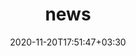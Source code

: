 ---
title: "news"
date: 2020-11-20T17:51:47+03:30
draft: false
headless: true

# all icons by [feathericons.com](https://https://feathericons.com//) are supported
show_news_icons: true
default_news_icon: "file-text"

num_news: 6

news_items:

- text: "Oral presentation in the 50th EPS Conference on Plasma Physics"
  link: https://www.ccm-events.com/epsplasma2024/imagenes/comunicaciones/5-PS_Basic_Space/0041-Abstract_W_YAO.pdf
  extra_text: "Salamanca, Spain. July 8-12"
  date: 2024-07-12

- text: "invited talk in workshop PHYSIQUE DES PLASMAS DANS L’UNIVERS À HAUTE ÉNERGIE"
  link: https://www.irap.omp.eu/astroplasma/2024/02/22/atelier-physique-des-plasmas-dans-lunivers-a-haute-energie/
  extra_text: "IRAP, Toulouse, France. June 10-12"
  date: 2024-06-12

- text: "invited talk in Société Française d’Astronomie & d’Astrophysique (SF2A), Session 16, Ondes de choc en Astrophysique"
  link: https://journees.sf2a.eu/ateliers/s16/
  extra_text: "Marseille, France. June 4-7"
  date: 2024-06-07

- text: "Oral talk in the 19th Direct Drive and Fast Ignition Workshop on Magnetized laser-plasma interaction"
  link: https://ddfiw.sciencesconf.org/
  extra_text: "Sorbonne University, Paris, France. May 21-24"
  date: 2024-06-07

- text: "invited talk in the International Conference on Matter and Radiation at Extremes (ICMRE)"
  link: https://pubs.aip.org/aip/mre/pages/youngscientist
  extra_text: "Hangzhou, China. May 13-17"
  date: 2024-05-18

- text: "invited talk about our recent results at Apollon SFA with 1-2 PW laser beams"
  link: https://indico.ijclab.in2p3.fr/event/9522/contributions/31869/
  extra_text: "[AG GDR-APPEL](https://indico.ijclab.in2p3.fr/event/9522/), l’Orme des Merisiers, Nov. 2023"
  date: 2023-11-14

---